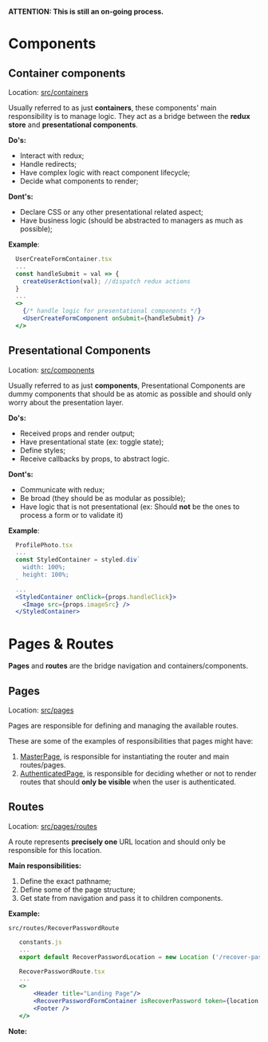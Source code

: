 **ATTENTION: This is still an on-going process.**

# Components

## Container components

Location: [src/containers](https://github.com/reach4help/reach4help/tree/master/web-client/src/containers)

Usually referred to as just **containers**, these components' main responsibility is to manage logic.
They act as a bridge between the **redux store** and **presentational components**.

**Do's:**

- Interact with redux;
- Handle redirects;
- Have complex logic with react component lifecycle;
- Decide what components to render;

**Dont's:**

- Declare CSS or any other presentational related aspect;
- Have business logic (should be abstracted to managers as much as possible);

**Example**:

```jsx
  UserCreateFormContainer.tsx
  ...
  const handleSubmit = val => {
    createUserAction(val); //dispatch redux actions
  }
  ...
  <>
    {/* handle logic for presentational components */}
    <UserCreateFormComponent onSubmit={handleSubmit} />
  </>
```

## Presentational Components

Location: [src/components](https://github.com/reach4help/reach4help/tree/master/web-client/src/components)

Usually referred to as just **components**, Presentational Components are dummy components that should be as atomic as possible and should only worry about the presentation layer.

**Do's:**

- Received props and render output;
- Have presentational state (ex: toggle state);
- Define styles;
- Receive callbacks by props, to abstract logic.

**Dont's:**

- Communicate with redux;
- Be broad (they should be as modular as possible);
- Have logic that is not presentational (ex: Should **not** be the ones to process a form or to validate it)

**Example**:

```jsx
  ProfilePhoto.tsx
  ...
  const StyledContainer = styled.div`
    width: 100%;
    height: 100%;
  `
  ...
  <StyledContainer onClick={props.handleClick}>
    <Image src={props.imageSrc} />
  </StyledContainer>

```

# Pages & Routes

**Pages** and **routes** are the bridge navigation and containers/components.

## Pages

Location: [src/pages](https://github.com/reach4help/reach4help/tree/master/web-client/src/pages)

Pages are responsible for defining and managing the available routes.

These are some of the examples of responsibilities that pages might have:

1. [MasterPage](https://github.com/reach4help/reach4help/blob/master/web-client/src/pages/MasterPage.tsx), is responsible for instantiating the router and main routes/pages.
2. [AuthenticatedPage](https://github.com/reach4help/reach4help/blob/master/web-client/src/pages/AuthenticatedPage.tsx), is responsible for deciding whether or not to render routes that should **only be visible** when the user is authenticated.

## Routes

Location: [src/pages/routes](https://github.com/reach4help/reach4help/tree/master/web-client/src/pages/routes)

A route represents **precisely one** URL location and should only be responsible for this location.

**Main responsibilities:**

1. Define the exact pathname;
2. Define some of the page structure;
3. Get state from navigation and pass it to children components.

**Example:**

`src/routes/RecoverPasswordRoute`

```js
   constants.js
   ...
   export default RecoverPasswordLocation = new Location ('/recover-password');
```

```jsx
   RecoverPasswordRoute.tsx
   ...
   <>
       <Header title="Landing Page"/>
       <RecoverPasswordFormContainer isRecoverPassword token={location.state.token}/>
       <Footer />
   </>
```

**Note:**
